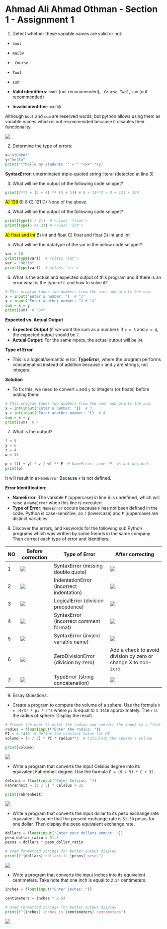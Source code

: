 # Ahmad Ali Ahmad Othman - Section 1 - Assignment 1

1. Detect whether these variable names are valid or not:

- `bool`
- `mail@`
- `_Course`
- `Two1`
- `sum`

- **Valid identifiers**: `bool` (not recommended), `_Course`, `Two1`, `sum` (not recommended)
- **Invalid identifier**: `mail@`

Although `bool` and `sum` are reserved words, but python allows using them as variable names which is not recommended because it disables their functionality.

![](imgs/code2.png)

2. Determine the type of errors:

```Python
x="student"
y="hello"
print("""hello my students ""'+ " "+x+" "+y)
```

**SyntaxError**: unterminated triple-quoted string literal (detected at line 3)

3. What will be the output of the following code snippet?

```Python
print(2**3 + (5 + 6) ** (1 + 1)) # 8 + 11**2 = 8 + 121 + 129
```

<mark>A) 129</mark>
B) 8
C) 121
D) None of the above.

4. What will be the output of the following code snippet?

```Python
print(type(5 / 2))  # <class 'float'>
print(type(5 // 2)) # <class 'int'>
```

<mark>A) float and int</mark>
B) int and float
C) float and float
D) int and int

5. What will be the datatype of the var in the below code snippet?

```Python
var = 10
print(type(var))  # <class 'int'>
var = "Hello"
print(type(var))  # <class 'str'>
```

6. What is the actual and expected output of this program and if there is an error what is the type of it and how to solve it?

```Python
# This program takes two numbers from the user and prints the sum.
x = input("Enter a number: ")  # "3"
y = input("Enter another number: ") # "4"
sum = x + y
print(sum)  # "34"
```

**Expected vs. Actual Output**

- **Expected Output** (if we want the sum as a number): If `x = 3` and `y = 4`, the expected output should be `7`.
- **Actual Output**: For the same inputs, the actual output will be `34`.

**Type of Error**

- This is a logical/semantic error: **TypeError**, where the program performs concatenation instead of addition because `x` and `y` are strings, not integers.

**Solution**

- To fix this, we need to convert `x` and `y` to integers (or floats) before adding them:

```Python
# This program takes two numbers from the user and prints the sum.
x = int(input("Enter a number: "))  # 3
y = int(input("Enter another number: "))  # 4
sum = x + y
print(sum)  # 7
```

7. What is the output?

```Python
f = 5
y = 6
z = 4
w = 33

p = ((f + y) * z / w) ** F  # NameError: name 'F' is not defined.
print(p)
```

It will result in a `NameError` Because `F` is not defined.

**Error Identification**:

- **NameError**: The variable `F` (uppercase) in line 6 is undefined, which will raise a `NameError` when this line is executed.
- **Type of Error**: `NameError` occurs because `F` has not been defined in the code. Python is case-sensitive, so `f` (lowercase) and `F` (uppercase) are distinct variables.

8. Discover the errors, and keywords for the following sub Python programs which was written by some friends in the same company. Then correct each type of error and Identifiers.

| NO  | Before correction                  | Type of Error                            | After correcting                                               |
| --- | ---------------------------------- | ---------------------------------------- | -------------------------------------------------------------- |
| 1   | ![](imgs/code4.png)                     | SyntaxError (missing double quote)       | ![](imgs/code9.png)                                                 |
| 2   | ![](imgs/code3.png) | IndentationError (incorrect indentation) | ![](imgs/code10.png)                                                |
| 3   | ![](imgs/code5.png)                     | LogicalError (division precedence)       | ![](imgs/code8.png)                                                 |
| 4   | ![](imgs/code6.png)             | SyntaxError (incorrect comment format)   | ![](imgs/code7.png)                                                 |
| 5   | ![](imgs/code11.png)                    | SyntaxError (invalid variable name)      | ![](imgs/code12.png)                                                |
| 6   | ![](imgs/code13.png)                    | ZeroDivisionError (division by zero)     | Add a check to avoid division by zero or change X to non-zero. |
| 7   | ![](imgs/code14.png)                    | TypeError (string concatenation)         | ![](imgs/code15.png)                                                |

9. Essay Questions:

- Create a program to compute the volume of a sphere. Use the formula `V = (4/3) * pi * r^3` where `pi` is equal to `3.1416` approximately. The `r` is the radius of sphere. Display the result.

```Python
# Prompt the user to enter the radius and convert the input to a float
radius = float(input("Enter the radius: "))
PI = 3.1416  # Define the constant value for PI
volume = (4 / 3) * PI * radius**3  # Calculate the sphere's volume

print(volume)
```

![](imgs/code16.png)

- Write a program that converts the input Celsius degree into its equivalent Fahrenheit degree. Use the formula `F = (9 / 5) * C + 32`.

```Python
Celsius = float(input("Enter Celsius: "))
Fahrenheit = (9 / 5) * Celsius + 32

print(Fahrenheit)
```

![](imgs/code17.png)

- Write a program that converts the input dollar to its peso exchange rate equivalent. Assume that the present exchange rate is `51.50` pesos for one dollar. Then display the peso equivalent exchange rate.

```Python
dollars = float(input("Enter your dollars amount: "))
peso_dollar_ratio = 51.5
pesos = dollars * peso_dollar_ratio

# Used formatted strings for better output display
print(f"{dollars} dollars is {pesos} pesos")
```

![](imgs/code18.png)

- Write a program that converts the input inches into its equivalent centimeters. Take note that one inch is equal to `2.54` centimeters.

```Python
inches = float(input("Enter inches: "))

centimeters = inches * 2.54

# Used formatted strings for better output display
print(f"{inches} inches is {centimeters} centimeters")
```

![](imgs/code19.png)

